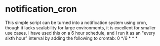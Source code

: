 # notification_cron
This simple script can be turned into a notification system using cron, though it lacks scalability for large environments, it is excellent for smaller use cases. 
I have used this on a 6 hour schedule, and I run it as an "every sixth hour" interval by adding the following to crontab:
0 */6 * * *
